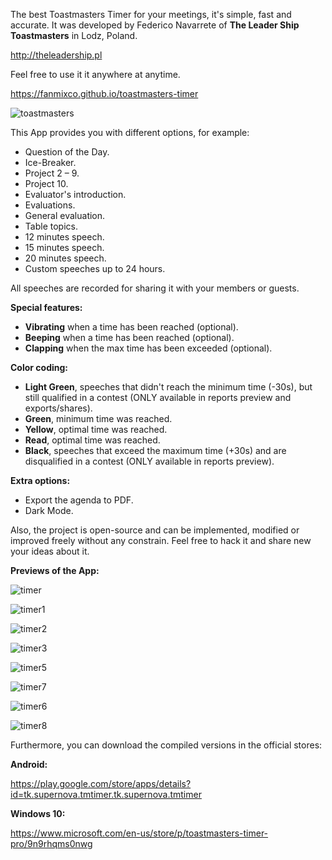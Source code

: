The best Toastmasters Timer for your meetings, it's simple, fast and accurate. It was developed by Federico Navarrete of **The Leader Ship Toastmasters** in Lodz, Poland.

http://theleadership.pl

Feel free to use it it anywhere at anytime.

https://fanmixco.github.io/toastmasters-timer

![toastmasters](http://dominicanewsonline.com/news/wp-content/uploads/2014/10/ToastmastersLogoColor-300x262.jpg)

This App provides you with different options, for example:
- Question of the Day.
- Ice-Breaker.
- Project 2 – 9.
- Project 10.
- Evaluator's introduction.
- Evaluations.
- General evaluation.
- Table topics.
- 12 minutes speech.
- 15 minutes speech.
- 20 minutes speech.
- Custom speeches up to 24 hours.

All speeches are recorded for sharing it with your members or guests.

**Special features:**
- **Vibrating** when a time has been reached (optional).
- **Beeping** when a time has been reached (optional).
- **Clapping** when the max time has been exceeded (optional).

**Color coding:**
- **Light Green**, speeches that didn't reach the minimum time (-30s), but still qualified in a contest (ONLY available in reports preview and exports/shares).
- **Green**, minimum time was reached.
- **Yellow**, optimal time was reached.
- **Read**, optimal time was reached.
- **Black**, speeches that exceed the maximum time (+30s) and are disqualified in a contest (ONLY available in reports preview).

**Extra options:**
- Export the agenda to PDF.
- Dark Mode.

Also, the project is open-source and can be implemented, modified or improved freely without any constrain. Feel free to hack it and share new your ideas about it.

**Previews of the App:**

![timer](https://mir-cdn.behance.net/v1/rendition/project_modules/fs/d4825863506593.5c28a5226b688.png)

![timer1](https://mir-cdn.behance.net/v1/rendition/project_modules/fs/9e1bf163506593.5c28a5226b9fb.png)

![timer2](https://mir-cdn.behance.net/v1/rendition/project_modules/fs/da5aac63506593.5c28a5226cc40.png)

![timer3](https://mir-cdn.behance.net/v1/rendition/project_modules/fs/346e4963506593.5c28a5226cffc.png)

![timer5](https://mir-cdn.behance.net/v1/rendition/project_modules/fs/e1071e63506593.5c28a5226d441.png)

![timer7](https://mir-cdn.behance.net/v1/rendition/project_modules/fs/b2658963506593.5c28a694e0630.png)

![timer6](https://mir-cdn.behance.net/v1/rendition/project_modules/fs/4da79763506593.5c28a5226c46f.png)

![timer8](https://mir-cdn.behance.net/v1/rendition/project_modules/fs/c325c763506593.5c28a5226af5b.png)

Furthermore, you can download the compiled versions in the official stores:

**Android:**

https://play.google.com/store/apps/details?id=tk.supernova.tmtimer.tk.supernova.tmtimer

**Windows 10:**

https://www.microsoft.com/en-us/store/p/toastmasters-timer-pro/9n9rhqms0nwg
